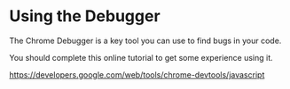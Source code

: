 # Using the Debugger

The Chrome Debugger is a key tool you can use to find bugs in your code.

You should complete this online tutorial to get some experience using it.

https://developers.google.com/web/tools/chrome-devtools/javascript

